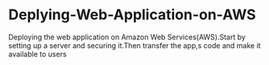 # Deplying-Web-Application-on-AWS

Deploying the web application on Amazon Web Services(AWS).Start by setting up a server and securing it.Then transfer the app,s code and make it available to users
